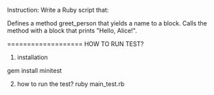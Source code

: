 Instruction:
Write a Ruby script that:

Defines a method greet_person that yields a name to a block.
Calls the method with a block that prints "Hello, Alice!".

===================
HOW TO RUN TEST?

1. installation

gem install minitest

2. how to run the test?
   ruby main_test.rb
